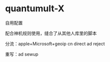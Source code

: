 # quantumult-X
自用配置


配合神机规则使用，缝合了从其他人库里的脚本

分流：apple+Microsoft+geoip cn direct
     ad reject

重写：ad
     sewup
